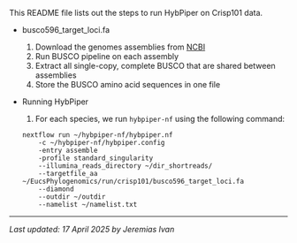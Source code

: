 This README file lists out the steps to run HybPiper on Crisp101 data.

- busco596_target_loci.fa
    1. Download the genomes assemblies from <a href="https://www.ncbi.nlm.nih.gov/bioproject/509734">NCBI</a>
    2. Run BUSCO pipeline on each assembly
    3. Extract all single-copy, complete BUSCO that are shared between assemblies
    4. Store the BUSCO amino acid sequences in one file

- Running HybPiper
    1. For each species, we run `hybpiper-nf` using the following command:
    ```
    nextflow run ~/hybpiper-nf/hybpiper.nf
        -c ~/hybpiper-nf/hybpiper.config
        -entry assemble
        -profile standard_singularity
        --illumina_reads_directory ~/dir_shortreads/
        --targetfile_aa ~/EucsPhylogenomics/run/crisp101/busco596_target_loci.fa
        --diamond
        --outdir ~/outdir
        --namelist ~/namelist.txt
    ```

---
<i>Last updated: 17 April 2025 by Jeremias Ivan</i>